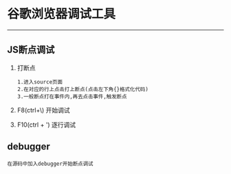 # 谷歌浏览器调试工具

---

## JS断点调试

1. 打断点

   ```
   1.进入source页面
   2.在对应的行上点击打上断点(点击左下角{}格式化代码)
   3.一般断点打在事件内,再去点击事件,触发断点
   ```

   

2. F8(ctrl+\\) 开始调试

3. F10(ctrl + ') 逐行调试

## debugger

```
在源码中加入debugger开始断点调试
```

